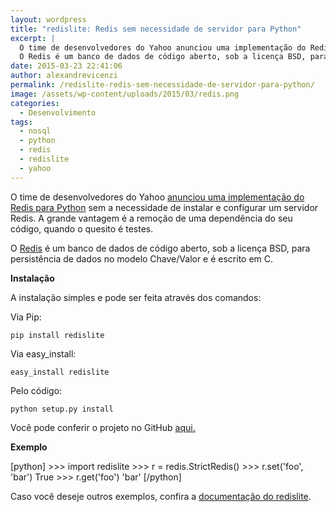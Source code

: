 ```yaml
---
layout: wordpress
title: "redislite: Redis sem necessidade de servidor para Python"
excerpt: |
  O time de desenvolvedores do Yahoo anunciou uma implementação do Redis para Python sem a necessidade de instalar e configurar um servidor Redis. A grande vantagem é a remoção de uma dependência do seu código, quando o quesito é testes.
  O Redis é um banco de dados de código aberto, sob a licença BSD, para persistência de dados no modelo Chave/Valor e é escrito em C.
date: 2015-03-23 22:41:06
author: alexandrevicenzi
permalink: /redislite-redis-sem-necessidade-de-servidor-para-python/
image: /assets/wp-content/uploads/2015/03/redis.png
categories:
  - Desenvolvimento
tags:
  - nosql
  - python
  - redis
  - redislite
  - yahoo
---
```


O time de desenvolvedores do Yahoo <a href="http://yahooeng.tumblr.com/post/114042809966/announcing-redislite-python-support-for-redis" target="_blank">anunciou uma implementação do Redis para Python</a> sem a necessidade de instalar e configurar um servidor Redis. A grande vantagem é a remoção de uma dependência do seu código, quando o quesito é testes.

O <a href="http://redis.io/" target="_blank">Redis</a> é um banco de dados de código aberto, sob a licença BSD, para persistência de dados no modelo Chave/Valor e é escrito em C.

<strong>Instalação</strong>

A instalação simples e pode ser feita através dos comandos:

Via Pip:

<code>pip install redislite</code>

Via easy_install:

<code>easy_install redislite</code>

Pelo código:

<code>python setup.py install</code>

Você pode conferir o projeto no GitHub <a href="https://github.com/yahoo/redislite" target="_blank">aqui.</a>

<strong>Exemplo</strong>

[python]
&gt;&gt;&gt; import redislite
&gt;&gt;&gt; r = redis.StrictRedis()
&gt;&gt;&gt; r.set('foo', 'bar')
True
&gt;&gt;&gt; r.get('foo')
'bar'
[/python]

Caso você deseje outros exemplos, confira a <a href="http://redislite.readthedocs.org/en/latest/" target="_blank">documentação do redislite</a>.